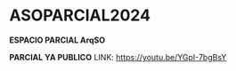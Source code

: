 # ASOPARCIAL2024
**ESPACIO PARCIAL ArqSO**

**PARCIAL YA PUBLICO**
LINK: https://youtu.be/YGpI-7bgBsY
